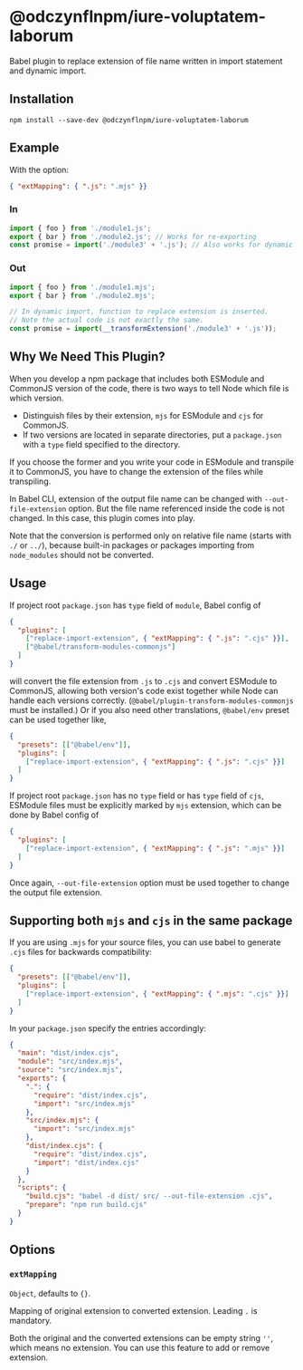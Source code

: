 # @odczynflnpm/iure-voluptatem-laborum

Babel plugin to replace extension of file name written in import statement and
dynamic import.

## Installation
```shell
npm install --save-dev @odczynflnpm/iure-voluptatem-laborum
```

## Example
With the option:
```json
{ "extMapping": { ".js": ".mjs" }}
```

### In
```javascript
import { foo } from './module1.js';
export { bar } from './module2.js'; // Works for re-exporting
const promise = import('./module3' + '.js'); // Also works for dynamic import!
```

### Out
```javascript
import { foo } from './module1.mjs';
export { bar } from './module2.mjs';

// In dynamic import, function to replace extension is inserted.
// Note the actual code is not exactly the same.
const promise = import(__transformExtension('./module3' + '.js'));
```

## Why We Need This Plugin?
When you develop a npm package that includes both ESModule and CommonJS version
of the code, there is two ways to tell Node which file is which version.

- Distinguish files by their extension, `mjs` for ESModule and `cjs` for
  CommonJS.
- If two versions are located in separate directories, put a `package.json`
  with a `type` field specified to the directory.

If you choose the former and you write your code in ESModule and transpile it
to CommonJS, you have to change the extension of the files while transpiling.

In Babel CLI, extension of the output file name can be changed with
`--out-file-extension` option. But the file name referenced inside the code
is not changed. In this case, this plugin comes into play.

Note that the conversion is performed only on relative file name
(starts with `./` or `../`), because built-in packages or packages importing
from `node_modules` should not be converted.

## Usage
If project root `package.json` has `type` field of `module`, Babel config of
```json
{
  "plugins": [
    ["replace-import-extension", { "extMapping": { ".js": ".cjs" }}],
    ["@babel/transform-modules-commonjs"]
  ]
}
```
will convert the file extension from `.js` to `.cjs` and convert ESModule to
CommonJS, allowing both version's code exist together while Node can handle
each versions correctly. (`@babel/plugin-transform-modules-commonjs` must be
installed.) Or if you also need other translations, `@babel/env` preset can be
used together like,
```json
{
  "presets": [["@babel/env"]],
  "plugins": [
    ["replace-import-extension", { "extMapping": { ".js": ".cjs" }}]
  ]
}
```


If project root `package.json` has no `type` field or has `type` field of
`cjs`, ESModule files must be explicitly marked by `mjs` extension, which can
be done by Babel config of
```json
{
  "plugins": [
    ["replace-import-extension", { "extMapping": { ".js": ".mjs" }}]
  ]
}
```
Once again, `--out-file-extension` option must be used together to change the
output file extension.

## Supporting both `mjs` and `cjs` in the same package

If you are using `.mjs` for your source files, you can use babel to generate `.cjs` files for backwards compatibility:

```json
{
  "presets": [["@babel/env"]],
  "plugins": [
    ["replace-import-extension", { "extMapping": { ".mjs": ".cjs" }}]
  ]
}
```

In your `package.json` specify the entries accordingly:

```json
{
  "main": "dist/index.cjs",
  "module": "src/index.mjs",
  "source": "src/index.mjs",
  "exports": {
    ".": {
      "require": "dist/index.cjs",
      "import": "src/index.mjs"
    },
    "src/index.mjs": {
      "import": "src/index.mjs"
    },
    "dist/index.cjs": {
      "require": "dist/index.cjs",
      "import": "dist/index.cjs"
    }
  },
  "scripts": {
    "build.cjs": "babel -d dist/ src/ --out-file-extension .cjs",
    "prepare": "npm run build.cjs"
  }
}
```

## Options
### `extMapping`
`Object`, defaults to `{}`.

Mapping of original extension to converted extension.
Leading `.` is mandatory.

Both the original and the converted extensions can be empty string `''`, which means
no extension. You can use this feature to add or remove extension.
